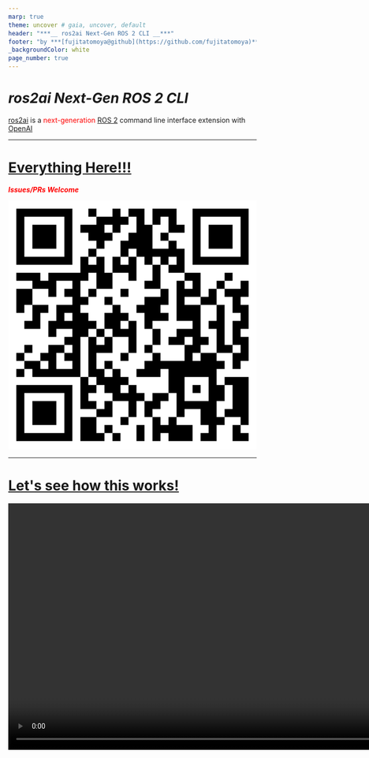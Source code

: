 ```yaml
---
marp: true
theme: uncover # gaia, uncover, default
header: "***__ ros2ai Next-Gen ROS 2 CLI __***"
footer: "by ***[fujitatomoya@github](https://github.com/fujitatomoya)*** / ***[tomoyafujita@linkedin](https://www.linkedin.com/in/tomoya-fujita-5bb656b6/)***"
_backgroundColor: white
page_number: true
---
```


# ***ros2ai Next-Gen ROS 2 CLI***

[ros2ai](https://github.com/fujitatomoya/ros2ai) is a <span style="color:red">next-generation</span> [ROS 2](https://github.com/ros2) command line interface extension with [OpenAI](https://openai.com/)

<!---
# Comment Here
--->

---

# [Everything Here!!!](https://github.com/fujitatomoya/ros2ai)

<span style="color:red;">***Issues/PRs Welcome***</span>

![bg right:50% 50%](./images/qrcode_image.png)

<!---
# Comment Here
--->

---

# [Let's see how this works!](https://github.com/fujitatomoya/ros2ai/assets/43395114/78a0799b-40e3-4dc8-99cb-488994e94769)

<video controls="controls" width="1000" src="https://github.com/fujitatomoya/ros2ai/assets/43395114/78a0799b-40e3-4dc8-99cb-488994e94769">

<!---
# This needs to be updated once new features become available in rolling branch.
--->

---

# [Docker Containers](https://hub.docker.com/repository/docker/tomoyafujita/ros2ai/tags?page=1&ordering=last_updated)

<video controls="controls" width="1000" src="https://github.com/fujitatomoya/ros2ai/assets/43395114/2af4fd44-2ccf-472c-9153-c3c19987dc96">

<!---
# Comment Here
--->

---

# Motivation

- (Originally just for fun 😂)
- Quickly get the answers against questions.
- Multiple Language Support.
- Support beginners and students. (your best trainer)
- Easy to use for everyone.
- Dedicated / AI based Support (your own concierge)
- Bridge / Proxy to [LLM](https://en.wikipedia.org/wiki/Large_language_model)

<!---
# Comment Here
--->

---

# Background

## I want the answers w/o searching...

browsing, clicking and typing many times to get to the information does not work for me. I need ***what***, not ***where***. all these are small things, but can be easily compiled up to mountain, especially beginners.

<!---
# Comment Here
--->

---

## I really do not care how to use ros2cli...

many sub-commands, options, and arguments. besides, those could be deprecated or removed time to time... this does not work for me. actually i just want to ask "what parameters are available?", "check the details for the topic /chatter", but before that i need to know how to do that... this is already barrier for beginners.

it would be better for maintenance if someone abstracts this to the user, so that maintainers can just go ahead to remove, change options w/o deprecation or certain soak time...

<!---
# Comment Here
--->

---

## Multi-Language Documentation

OSS projects tend to add multi-language support documentation under mainline doc. this is really likely, and they do. but the question is ***Does it really work?***... IMO, it does (will) not. eventually those docs will be outdated, not maintained, not scalable, not precise and once that happens these docs would be garbage.

i believe that is exactly where AI comes to play. instead of paying the resources to non-scalable things, focus on the mainline with precise information which is available for any languages.

<!---
# Comment Here
--->

---

# Design

- <span style="color:red;">***SIMPLE***</span>. one of the original motivation, it has to be simple as much as possible. it would be even better to remove all sub-commands, just `ros2 ai <request>` if that is possible.

<!---
# Comment Here
--->

---

![bg 90%](./images/ros2ai_overview.png)

<!---
# Comment Here
--->

---

- `status` command is to check if `ros2ai` is configured with valid API key.
- `query` command is to ask any questions related to ROS 2. This is a single-shot completion, no session is supported currently. OpenAI system attribution is set to default, but can be reconfigurable.
- `exec` command is that AI executes the appropriate command based on the requests. OpenAI system attribution is set to default, but can be reconfigurable.

---

# Proposals (Ideas)

<!---
# These are just ideas, not even sure that is doable.
--->

---

# OpenAI Parameter Adjustment

- more stable AI behavior.
- cost(token) and latency.
- ROS 2 distribution awareness. (should be fetched by ros2ai but user setting.)
- more...

---

# Session Mode

currently, `ros2ai` only supports single-shot completion API, that means we can not rely on the previous questions or answers to make further requests. e.g) "Is /chatter topic available?", "Subscribe it!". This ***it*** should be recognized in the same context or session. If this command is issued, prompt should be initiated to keep the session alive until the entire session is closed by the user.

<!---
# Comment Here
--->

---

# Proxy Agent

`ros2ai` can instantiate the agent daemon process as ROS 2 service, so that even other ROS 2 application running in the network can use OpenAI API via this proxy. those ROS 2 application can be agnostic from LLM specific APIs but ROS 2 service interface.

---

# Multiple LLM Support

- create abstraction layer to absorb backend LLM APIs? could be local LLM on edge, could be other service backends that depends on the business logics.
- `ros2ai` should be available for everyone in global, user should be able to switch the backend LLM service as they like.

<!---
# Comment Here
--->

---

# Fine-tuning (T.B.D)

- ROS 2 general fine-tuning
  - this requires scaled training dataset for ROS 2, agnostic from user environment. could be distro specific. so that AI can response more precisely based on questions and requests.
- User specified environment tuning
  - this dataset should be uploaded to help more user specific problems and questions. if this is doable, `ros2ai` agent can the 1st customer support for anyone?

<!---
# I am not even sure what could be done with it. need to come back here to consider the possibility.
--->

